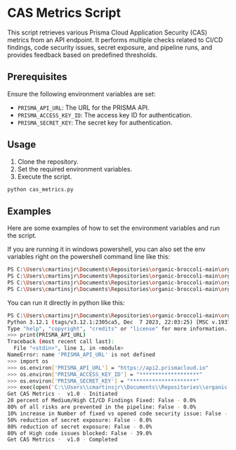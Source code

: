 # CAS Metrics Script

This script retrieves various Prisma Cloud Application Security (CAS) metrics from an API endpoint. It performs multiple checks related to CI/CD findings, code security issues, secret exposure, and pipeline runs, and provides feedback based on predefined thresholds.

## Prerequisites

Ensure the following environment variables are set:

- `PRISMA_API_URL`: The URL for the PRISMA API.
- `PRISMA_ACCESS_KEY_ID`: The access key ID for authentication.
- `PRISMA_SECRET_KEY`: The secret key for authentication.

## Usage

1. Clone the repository.
2. Set the required environment variables.
3. Execute the script.

```bash
python cas_metrics.py
```

## Examples
Here are some examples of how to set the environment variables and run the script.

If you are running it in windows powershell, you can also set the env variables right on the powershell command line like this:
```bash
PS C:\Users\cmartinsjr\Documents\Repositories\organic-broccoli-main\organic-broccoli-main> $env:PRISMA_API_URL="https://api2.prismacloud.io"
PS C:\Users\cmartinsjr\Documents\Repositories\organic-broccoli-main\organic-broccoli-main> $env:PRISMA_ACCESS_KEY_ID="*****************"
PS C:\Users\cmartinsjr\Documents\Repositories\organic-broccoli-main\organic-broccoli-main> $env:PRISMA_SECRET_KEY="***********************"
PS C:\Users\cmartinsjr\Documents\Repositories\organic-broccoli-main\organic-broccoli-main> python cas_metrics.py
```

You can run it directly in python like this: 
```bash
PS C:\Users\cmartinsjr\Documents\Repositories\organic-broccoli-main\organic-broccoli-main> python
Python 3.12.1 (tags/v3.12.1:2305ca5, Dec  7 2023, 22:03:25) [MSC v.1937 64 bit (AMD64)] on win32
Type "help", "copyright", "credits" or "license" for more information.
>>> print(PRISMA_API_URL)
Traceback (most recent call last):
  File "<stdin>", line 1, in <module>
NameError: name 'PRISMA_API_URL' is not defined
>>> import os
>>> os.environ['PRISMA_API_URL'] = "https://api2.prismacloud.io"
>>> os.environ['PRISMA_ACCESS_KEY_ID'] = "*******************"
>>> os.environ['PRISMA_SECRET_KEY'] = "*********************"
>>> exec(open('C:\\Users\\cmartinsjr\\Documents\\Repositories\\organic-broccoli-main\\organic-broccoli-main\\cas_metrics.py').read())
Get CAS Metrics -  v1.0 - Initiated
20 percent of Medium/High CI/CD Findings Fixed: False - 0.0%
80% of all risks are prevented in the pipeline: False - 0.0%
10% increase in Number of fixed vs opened code security issue: False - 0.0%
50% reduction of secret exposure: False - 0.0%
80% reduction of secret exposure: False - 0.0%
80% of High code issues blocked: False - 39.0%
Get CAS Metrics -  v1.0 - Completed
```
